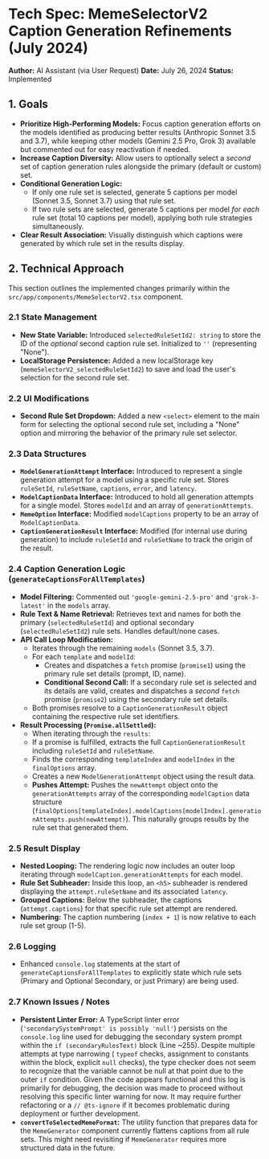 # Tech Spec: MemeSelectorV2 Caption Generation Refinements (July 2024)

**Author:** AI Assistant (via User Request)
**Date:** July 26, 2024
**Status:** Implemented

## 1. Goals

*   **Prioritize High-Performing Models:** Focus caption generation efforts on the models identified as producing better results (Anthropic Sonnet 3.5 and 3.7), while keeping other models (Gemini 2.5 Pro, Grok 3) available but commented out for easy reactivation if needed.
*   **Increase Caption Diversity:** Allow users to optionally select a *second* set of caption generation rules alongside the primary (default or custom) set.
*   **Conditional Generation Logic:**
    *   If only one rule set is selected, generate 5 captions per model (Sonnet 3.5, Sonnet 3.7) using that rule set.
    *   If two rule sets are selected, generate 5 captions per model *for each* rule set (total 10 captions per model), applying both rule strategies simultaneously.
*   **Clear Result Association:** Visually distinguish which captions were generated by which rule set in the results display.

## 2. Technical Approach

This section outlines the implemented changes primarily within the `src/app/components/MemeSelectorV2.tsx` component.

### 2.1 State Management

*   **New State Variable:** Introduced `selectedRuleSetId2: string` to store the ID of the *optional* second caption rule set. Initialized to `''` (representing "None").
*   **LocalStorage Persistence:** Added a new localStorage key (`memeSelectorV2_selectedRuleSetId2`) to save and load the user's selection for the second rule set.

### 2.2 UI Modifications

*   **Second Rule Set Dropdown:** Added a new `<select>` element to the main form for selecting the optional second rule set, including a "None" option and mirroring the behavior of the primary rule set selector.

### 2.3 Data Structures

*   **`ModelGenerationAttempt` Interface:** Introduced to represent a single generation attempt for a model using a specific rule set. Stores `ruleSetId`, `ruleSetName`, `captions`, `error`, and `latency`.
*   **`ModelCaptionData` Interface:** Introduced to hold all generation attempts for a single model. Stores `modelId` and an array of `generationAttempts`.
*   **`MemeOption` Interface:** Modified `modelCaptions` property to be an array of `ModelCaptionData`.
*   **`CaptionGenerationResult` Interface:** Modified (for internal use during generation) to include `ruleSetId` and `ruleSetName` to track the origin of the result.

### 2.4 Caption Generation Logic (`generateCaptionsForAllTemplates`)

*   **Model Filtering:** Commented out `'google-gemini-2.5-pro'` and `'grok-3-latest'` in the `models` array.
*   **Rule Text & Name Retrieval:** Retrieves text and names for both the primary (`selectedRuleSetId`) and optional secondary (`selectedRuleSetId2`) rule sets. Handles default/none cases.
*   **API Call Loop Modification:**
    *   Iterates through the remaining `models` (Sonnet 3.5, 3.7).
    *   For each `template` and `modelId`:
        *   Creates and dispatches a `fetch` promise (`promise1`) using the primary rule set details (prompt, ID, name).
        *   **Conditional Second Call:** If a secondary rule set is selected and its details are valid, creates and dispatches a *second* `fetch` promise (`promise2`) using the secondary rule set details.
    *   Both promises resolve to a `CaptionGenerationResult` object containing the respective rule set identifiers.
*   **Result Processing (`Promise.allSettled`):**
    *   When iterating through the `results`:
    *   If a promise is fulfilled, extracts the full `CaptionGenerationResult` including `ruleSetId` and `ruleSetName`.
    *   Finds the corresponding `templateIndex` and `modelIndex` in the `finalOptions` array.
    *   Creates a new `ModelGenerationAttempt` object using the result data.
    *   **Pushes Attempt:** Pushes the `newAttempt` object onto the `generationAttempts` array of the corresponding `modelCaption` data structure (`finalOptions[templateIndex].modelCaptions[modelIndex].generationAttempts.push(newAttempt)`). This naturally groups results by the rule set that generated them.

### 2.5 Result Display

*   **Nested Looping:** The rendering logic now includes an outer loop iterating through `modelCaption.generationAttempts` for each model.
*   **Rule Set Subheader:** Inside this loop, an `<h5>` subheader is rendered displaying the `attempt.ruleSetName` and its associated `latency`.
*   **Grouped Captions:** Below the subheader, the captions (`attempt.captions`) for that specific rule set attempt are rendered.
*   **Numbering:** The caption numbering (`index + 1`) is now relative to each rule set group (1-5).

### 2.6 Logging

*   Enhanced `console.log` statements at the start of `generateCaptionsForAllTemplates` to explicitly state which rule sets (Primary and Optional Secondary, or just Primary) are being used.

### 2.7 Known Issues / Notes

*   **Persistent Linter Error:** A TypeScript linter error (`'secondarySystemPrompt' is possibly 'null'`) persists on the `console.log` line used for debugging the secondary system prompt within the `if (secondaryRulesText)` block (Line ~255). Despite multiple attempts at type narrowing ( `typeof` checks, assignment to constants within the block, explicit `null` checks), the type checker does not seem to recognize that the variable cannot be null at that point due to the outer `if` condition. Given the code appears functional and this log is primarily for debugging, the decision was made to proceed without resolving this specific linter warning for now. It may require further refactoring or a `// @ts-ignore` if it becomes problematic during deployment or further development.
*   **`convertToSelectedMemeFormat`:** The utility function that prepares data for the `MemeGenerator` component currently flattens captions from all rule sets. This might need revisiting if `MemeGenerator` requires more structured data in the future. 
